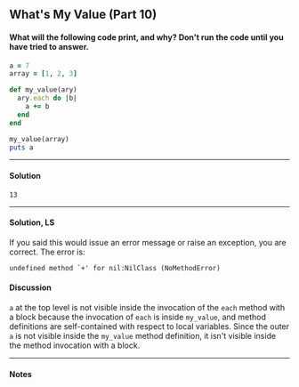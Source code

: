 ## What's My Value (Part 10)
#### What will the following code print, and why? Don't run the code until you have tried to answer.
```ruby
a = 7
array = [1, 2, 3]

def my_value(ary)
  ary.each do |b|
    a += b
  end
end

my_value(array)
puts a
```
___
#### Solution
`13`
___
#### Solution, LS
If you said this would issue an error message or raise an exception, you are correct. The error is:
```
undefined method `+' for nil:NilClass (NoMethodError)
```
#### Discussion
`a` at the top level is not visible inside the invocation of the `each` method with a block because the invocation of `each` is inside `my_value`, and method definitions are self-contained with respect to local variables. Since the outer `a` is not visible inside the `my_value` method definition, it isn't visible inside the method invocation with a block.
___
#### Notes
